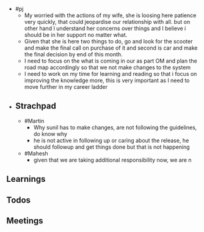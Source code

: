 - #pj
	- My worried with the actions of my wife, she is loosing here patience very quickly, that could jeopardise our relationship with all. but on other hand I understand her concerns over things and I believe i should be in her support no matter what.
	- Given that she is here two things to do, go and look for the scooter and make the final call on purchase of it and second is car and make the final decision by end of this month.
	- I need to focus on the what is coming in our as part OM and plan the road map accordingly so that we not make changes to the system
	- I need to work on my time for learning and reading so that i focus on improving the knowledge more,  this is very important as I need to move further in my career ladder
- ## Strachpad
	- #Martin
		- Why sunil has to make changes, are not following the guidelines, do know why
		- he is not active in following up or caring about the release, he should followup and get things done but that is not happening
	- #Mahesh
		- given that we are taking additional responsibility now, we are n
## Learnings
## Todos
## Meetings